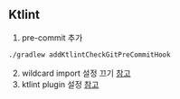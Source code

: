## Ktlint
1. pre-commit 추가
```bash
./gradlew addKtlintCheckGitPreCommitHook
```
2.  wildcard import 설정 끄기
    [참고](https://blog.leocat.kr/notes/2020/12/14/intellij-avoid-wildcard-imports-in-kotlin-with-intellij#:~:text=%EA%B7%B8%EB%9F%B0%EB%8D%B0%2C%20%EB%AC%B8%EC%A0%9C%EB%8A%94%20IntelliJ%EA%B0%80%20%EB%8F%99%EC%9D%BC%ED%95%9C%20%ED%8C%A8%ED%82%A4%EC%A7%80%EC%97%90%EC%84%9C%20%EC%9E%88%EB%8A%94%20%ED%81%B4%EB%9E%98%EC%8A%A4/%ED%95%A8%EC%88%98%EB%A5%BC%205%EA%B0%9C%20%EC%9D%B4%EC%83%81%EC%9D%98%20import%EB%A5%BC%20%EC%82%AC%EC%9A%A9%ED%95%98%EB%A9%B4%20wildcard%20import%EB%A1%9C%20%EB%B0%94%EA%BF%94%20%EB%B2%84%EB%A6%B0%EB%8B%A4.%20%EC%9E%90%EB%8F%99%EC%9C%BC%EB%A1%9C%20%EB%B0%94%EA%BE%B8%EC%A7%80%20%EB%AA%BB%20%ED%95%98%EB%8F%84%EB%A1%9D%20%EC%84%A4%EC%A0%95%EC%9D%84%20%EB%B0%94%EA%BF%94%EC%A3%BC%EC%9E%90.%20IntelliJ%20%EC%84%A4%EC%A0%95%EC%97%90%EC%84%9C%20Editor%20%3E%20Code%20Style%20%3E%20Kotlin%20%EC%84%A4%EC%A0%95%EC%97%90%EC%84%9C%20%EC%95%84%EB%9E%98%EC%99%80%20%EA%B0%99%EC%9D%B4%20%EB%B0%94%EA%BF%94%EC%A4%80%EB%8B%A4.%20Kotlin%20%ED%81%B4%EB%9E%98%EC%8A%A4%EC%97%90%EC%84%9C%EB%A7%8C%20%EC%A0%81%EC%9A%A9%EB%90%98%EB%8A%94%20%EB%82%B4%EC%9A%A9%EC%9D%B4%EA%B8%B0%20%EB%95%8C%EB%AC%B8%EC%97%90%2C%20Java%20%EA%B0%99%EC%9D%80%20%EB%8B%A4%EB%A5%B8%20%EC%96%B8%EC%96%B4%EB%8A%94%20%EC%A0%81%EC%9A%A9%EB%90%98%EC%A7%80%20%EC%95%8A%EB%8A%94%EB%8B%A4.)
3. ktlint plugin 설정 [참고](https://studynote.oopy.io/kotlin/2#:~:text=%EB%B3%B5%EC%82%AC-,%EB%8B%A4.%20IntelliJ%20%EA%B8%B0%EB%B0%98%20%EC%8A%A4%ED%83%80%EC%9D%BC%20%EC%B2%B4%ED%81%AC%20%EC%84%A4%EC%A0%95,%E2%80%A2,-%EC%95%84%EB%9E%98%20%EC%A0%88%EC%B0%A8%EC%97%90%20%EB%94%B0%EB%9D%BC)
